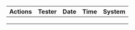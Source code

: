 
| Actions | Tester | Date | Time | System |
| ------- | ------ | ---- | ---- | ------ |
|         |        |      |      |        |
|         |        |      |      |        |
|         |        |      |      |        |
